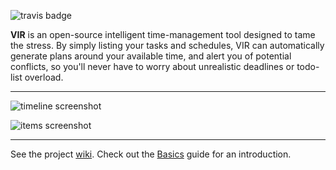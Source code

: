![travis badge](https://travis-ci.com/TommyX12/VIR.svg?branch=master)

**VIR** is an open-source intelligent time-management tool designed to tame the
stress. By simply listing your tasks and schedules, VIR can automatically
generate plans around your available time, and alert you of potential conflicts,
so you'll never have to worry about unrealistic deadlines or todo-list overload.

***

![timeline screenshot](https://raw.githubusercontent.com/TommyX12/VIR/master/screenshots/timeline.png)

![items screenshot](https://raw.githubusercontent.com/TommyX12/VIR/master/screenshots/items.png)

***

See the project [wiki](https://github.com/TommyX12/VIR/wiki). Check out
the [Basics](https://github.com/TommyX12/VIR/wiki/Basics) guide for an
introduction.
